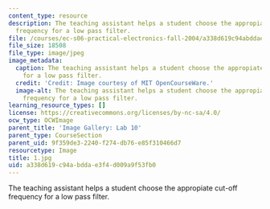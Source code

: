 ```yaml
---
content_type: resource
description: The teaching assistant helps a student choose the appropiate cut-off
  frequency for a low pass filter.
file: /courses/ec-s06-practical-electronics-fall-2004/a338d619c94abddae3f4d009a9f53fb0_1.jpg
file_size: 18508
file_type: image/jpeg
image_metadata:
  caption: The teaching assistant helps a student choose the appropiate cut-off frequency
    for a low pass filter.
  credit: 'Credit: Image courtesy of MIT OpenCourseWare.'
  image-alt: The teaching assistant helps a student choose the appropiate cut-off
    frequency for a low pass filter.
learning_resource_types: []
license: https://creativecommons.org/licenses/by-nc-sa/4.0/
ocw_type: OCWImage
parent_title: 'Image Gallery: Lab 10'
parent_type: CourseSection
parent_uid: 9f359de3-2240-f274-db76-e85f310466d7
resourcetype: Image
title: 1.jpg
uid: a338d619-c94a-bdda-e3f4-d009a9f53fb0
---
```

The teaching assistant helps a student choose the appropiate cut-off frequency for a low pass filter.